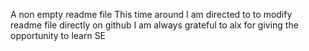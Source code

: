 A non empty readme file
This time around I am directed to to modify readme file directly on github
I am always grateful to alx for giving the opportunity to learn SE
